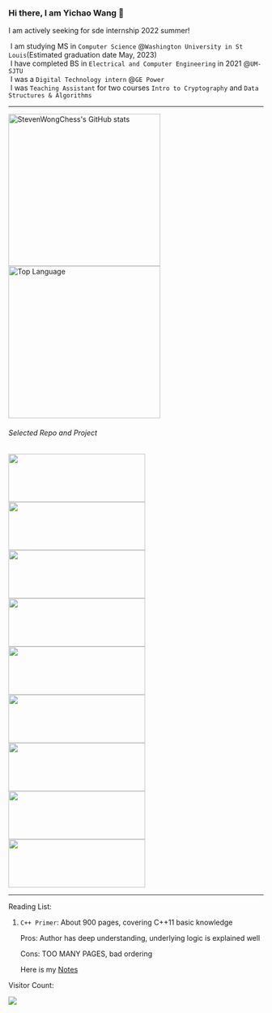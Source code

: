 ### Hi there, I am Yichao Wang 👋
I am actively seeking for sde internship 2022 summer! 

​	I am studying MS in `Computer Science` @`Washington University in St Louis`(Estimated graduation date May, 2023) <br>
​	I have completed BS in `Electrical and Computer Engineering` in 2021 @`UM-SJTU` <br>
​	I was a `Digital Technology intern` @`GE Power` <br>
​	I was `Teaching Assistant` for two courses `Intro to Cryptography` and `Data Structures & Algorithms` 

<hr>
<p float="left">
<img title="StevenWongChess's GitHub stats" src="https://github-readme-stats.vercel.app/api?username=StevenWongChess&show_icons=true&theme=radical&layout=compact" width=300/>
<img title="Top Language" src="https://github-readme-stats.vercel.app/api/top-langs/?username=StevenWongChess&layout=compact&exclude_repo=eecs494&hide=tex" width=300 />
</p>

###### Selected Repo and Project

<!-- This is to add extra pin -->

<p float="left">
<a href="https://github.com/StevenWongChess/Leetcode101_Have_Fun"><img src="https://github-readme-stats.vercel.app/api/pin/?username=StevenWongChess&repo=Leetcode101_Have_Fun" width=270 height=95></a>
<a href="https://github.com/StevenWongChess/software-foundations"><img src="https://github-readme-stats.vercel.app/api/pin/?username=StevenWongChess&repo=software-foundations" width=270 height=95>
</a>
<a href="https://github.com/StevenWongChess/VE281"><img src="https://github-readme-stats.vercel.app/api/pin/?username=StevenWongChess&repo=VE281" width=270 height=95>
</a>
<a href="https://github.com/StevenWongChess/VE475"><img src="https://github-readme-stats.vercel.app/api/pin/?username=StevenWongChess&repo=VE475" width=270 height=95>
</a>
<a href="https://github.com/StevenWongChess/IOS-Swift"><img src="https://github-readme-stats.vercel.app/api/pin/?username=StevenWongChess&repo=IOS-Swift" width=270 height=95>
</a>
<a href="https://github.com/StevenWongChess/VE280"><img src="https://github-readme-stats.vercel.app/api/pin/?username=StevenWongChess&repo=VE280" width=270 height=95>
</a>
<a href="https://github.com/StevenWongChess/VE492"><img src="https://github-readme-stats.vercel.app/api/pin/?username=StevenWongChess&repo=VE492" width=270 height=95>
</a>
<a href="https://github.com/StevenWongChess/VE477"><img src="https://github-readme-stats.vercel.app/api/pin/?username=StevenWongChess&repo=VE477" width=270 height=95>
</a>
<a href="https://github.com/StevenWongChess/VG101"><img src="https://github-readme-stats.vercel.app/api/pin/?username=StevenWongChess&repo=VG101" width=270 height=95>
</a>
</p>


<hr>
Reading List:

1. `C++ Primer`: About 900 pages, covering C++11 basic knowledge

   Pros: Author has deep understanding, underlying logic is explained well

   Cons: TOO MANY PAGES, bad ordering

   Here is my [Notes](https://github.com/StevenWongChess/StevenWongChess/C++_Primer_Notes.md)

   

Visitor Count:

<img src="https://profile-counter.glitch.me/StevenWongChess/count.svg" />

